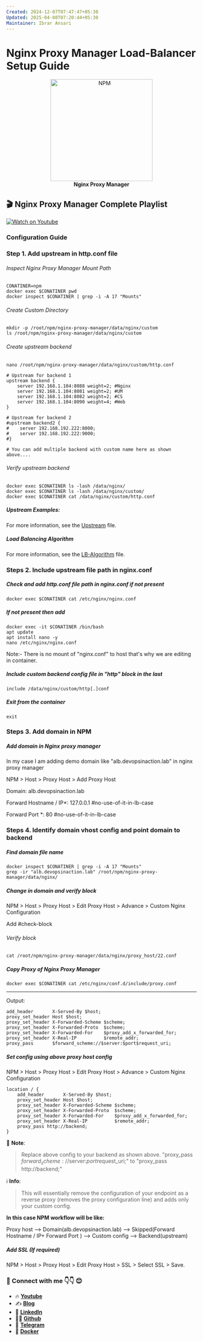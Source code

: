 ```yaml
---
Created: 2024-12-07T07:47:47+05:30
Updated: 2025-04-08T07:20:44+05:30
Maintainer: Ibrar Ansari
---
```

# Nginx Proxy Manager Load-Balancer Setup Guide

<p align="center">
  <picture>
    <source media="(prefers-color-scheme: dark)" srcset="https://github.com/meibraransari/nginx-proxy-manager/blob/main/assets/npm.png">
    <source media="(prefers-color-scheme: light)" srcset="https://github.com/meibraransari/nginx-proxy-manager/blob/main/assets/npm.png">
    <img src="https://github.com/meibraransari/nginx-proxy-manager/blob/main/assets/npm.png" width="270" height="270" alt="NPM">
  </picture>
    <br>
    <strong>Nginx Proxy Manager</strong>
</p>


## 🎬 Nginx Proxy Manager Complete Playlist
[![Watch on Youtube](https://i.ytimg.com/vi/rxmEFm7EPck/maxresdefault.jpg)](https://www.youtube.com/playlist?list=PL5Afhqcc17s2UCcuEyFnTMHbVkxl8EG_7)

### Configuration Guide

### Step 1. Add upstream in http.conf file
###### Inspect Nginx Proxy Manager Mount Path

```
CONATINER=npm
docker exec $CONATINER pwd
docker inspect $CONATINER | grep -i -A 17 "Mounts"
```
###### Create Custom Directory
```
mkdir -p /root/npm/nginx-proxy-manager/data/nginx/custom
ls /root/npm/nginx-proxy-manager/data/nginx/custom

```
###### Create upstream backend
```
nano /root/npm/nginx-proxy-manager/data/nginx/custom/http.conf
```
```
# Upstream for backend 1
upstream backend {
    server 192.168.1.104:8088 weight=2; #Nginx
    server 192.168.1.104:8081 weight=2; #UM
    server 192.168.1.104:8082 weight=2; #CS
    server 192.168.1.104:8090 weight=4; #Web
}

# Upstream for backend 2
#upstream backend2 {
#    server 192.168.192.222:8000;
#    server 192.168.192.222:9000;
#}

# You can add multiple backend with custom name here as shown above....
```

###### Verify upstream backend
```
docker exec $CONATINER ls -lash /data/nginx/
docker exec $CONATINER ls -lash /data/nginx/custom/
docker exec $CONATINER cat /data/nginx/custom/http.conf
```
##### Upstream Examples:
For more information, see the [Upstream](../assets/upstream.md) file.

##### Load Balancing Algorithm
For more information, see the [LB-Algorithm](../assets/load-balancing-algorithm.gif) file.

### Steps 2. Include upstream file path in nginx.conf
##### Check and add http.conf file path in nginx.conf if not present
```
docker exec $CONATINER cat /etc/nginx/nginx.conf
```
##### If not present then add 
```
docker exec -it $CONATINER /bin/bash
apt update
apt install nano -y
nano /etc/nginx/nginx.conf
```
Note:- There is no mount of "nginx.conf" to host that's why we are editing in container.
##### Include custom backend config file in "**http**" block in the last
```
include /data/nginx/custom/http[.]conf
```

##### Exit from the container
```
exit
```



### Steps 3. Add domain in NPM

##### Add domain in Nginx proxy manager
In my case I am adding demo domain like "alb.devopsinaction.lab" in nginx proxy manager

NPM > Host > Proxy Host > Add Proxy Host

Domain: alb.devopsinaction.lab

Forward Hostname / IP*: 127.0.0.1 #no-use-of-it-in-lb-case

Forward Port *:  80 #no-use-of-it-in-lb-case

### Steps 4. Identify domain vhost config and point domain to backend

##### Find domain file name 
```
docker inspect $CONATINER | grep -i -A 17 "Mounts"
grep -ir "alb.devopsinaction.lab" /root/npm/nginx-proxy-manager/data/nginx/
```

##### Change in domain and verify block
NPM > Host > Proxy Host > Edit Proxy Host > Advance > Custom Nginx Configuration

Add #check-block
###### Verify block
```
cat /root/npm/nginx-proxy-manager/data/nginx/proxy_host/22.conf
```

##### Copy Proxy of Nginx Proxy Manager 
```
docker exec $CONATINER cat /etc/nginx/conf.d/include/proxy.conf
```
---
Output:
```
add_header       X-Served-By $host;
proxy_set_header Host $host;
proxy_set_header X-Forwarded-Scheme $scheme;
proxy_set_header X-Forwarded-Proto  $scheme;
proxy_set_header X-Forwarded-For    $proxy_add_x_forwarded_for;
proxy_set_header X-Real-IP          $remote_addr;
proxy_pass       $forward_scheme://$server:$port$request_uri;
```

##### Set config using above proxy host config
NPM > Host > Proxy Host > Edit Proxy Host > Advance > Custom Nginx Configuration

```
location / {
    add_header       X-Served-By $host;
    proxy_set_header Host $host;
    proxy_set_header X-Forwarded-Scheme $scheme;
    proxy_set_header X-Forwarded-Proto  $scheme;
    proxy_set_header X-Forwarded-For    $proxy_add_x_forwarded_for;
    proxy_set_header X-Real-IP          $remote_addr;
    proxy_pass http://backend;
}
```

🔔 **Note**:
> Replace above config to your backend as shown above.
> "proxy_pass $forward_scheme://$server:$port$request_uri;" 
> to 
> "proxy_pass http://backend;"

ℹ️ **Info**:
> This will essentially remove the configuration of your endpoint as a reverse proxy (removes the proxy configuration line) and adds only your custom config. 

**In this case NPM workflow will be like:**

Proxy host --> Domain(alb.devopsinaction.lab) --> Skipped(Forward Hostname / IP+ Forward Port ) --> Custom config --> Backend(upstream)

##### Add SSL (If required)
NPM > Host > Proxy Host > Edit Proxy Host > SSL > Select SSL > Save.



### 💼 Connect with me 👇👇 😊

- 🔥 [**Youtube**](https://www.youtube.com/@DevOpsinAction?sub_confirmation=1)
- ✍ [**Blog**](https://ibraransari.blogspot.com/)
- 💼 [**LinkedIn**](https://www.linkedin.com/in/ansariibrar/)
- 👨‍💻 [**Github**](https://github.com/meibraransari?tab=repositories)
- 💬 [**Telegram**](https://t.me/DevOpsinActionTelegram)
- 🐳 [**Docker**](https://hub.docker.com/u/ibraransaridocker)
